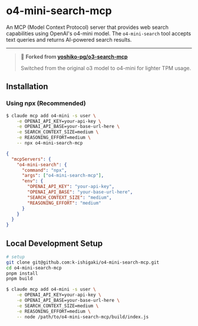 # o4-mini-search-mcp

An MCP (Model Context Protocol) server that provides web search capabilities using OpenAI's o4-mini model. The `o4-mini-search` tool accepts text queries and returns AI-powered search results.

---

> 🚀 **Forked from [yoshiko-pg/o3-search-mcp](https://github.com/yoshiko-pg/o3-search-mcp)**
>
> Switched from the original o3 model to o4-mini for lighter TPM usage.

## Installation

### Using npx (Recommended)

```bash
$ claude mcp add o4-mini -s user \
    -e OPENAI_API_KEY=your-api-key \
    -e OPENAI_API_BASE=your-base-url-here \
    -e SEARCH_CONTEXT_SIZE=medium \
    -e REASONING_EFFORT=medium \
    -- npx o4-mini-search-mcp
```

```json
{
  "mcpServers": {
    "o4-mini-search": {
      "command": "npx",
      "args": ["o4-mini-search-mcp"],
      "env": {
        "OPENAI_API_KEY": "your-api-key",
        "OPENAI_API_BASE": "your-base-url-here",
        "SEARCH_CONTEXT_SIZE": "medium",
        "REASONING_EFFORT": "medium"
      }
    }
  }
}
```

## Local Development Setup

```bash
# setup
git clone git@github.com:k-ishigaki/o4-mini-search-mcp.git
cd o4-mini-search-mcp
pnpm install
pnpm build
```

```bash
$ claude mcp add o4-mini -s user \
    -e OPENAI_API_KEY=your-api-key \
    -e OPENAI_API_BASE=your-base-url-here \
    -e SEARCH_CONTEXT_SIZE=medium \
    -e REASONING_EFFORT=medium \
    -- node /path/to/o4-mini-search-mcp/build/index.js
```
